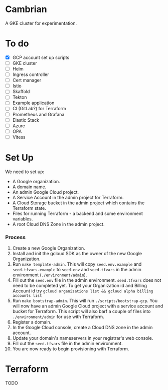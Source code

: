# Cambrian

A GKE cluster for experimentation.

# To do

- [X] GCP account set up scripts
- [ ] GKE cluster
- [ ] Helm
- [ ] Ingress controller
- [ ] Cert manager
- [ ] Istio
- [ ] Skaffold
- [ ] Tekton
- [ ] Example application
- [ ] CI (GitLab?) for Terraform
- [ ] Prometheus and Grafana
- [ ] Elastic Stack
- [ ] Azure
- [ ] OPA
- [ ] Vitess

# Set Up

We need to set up:
- A Google organization.
- A domain name.
- An admin Google Cloud project.
- A Service Account in the admin project for Terraform.
- A Cloud Storage bucket in the admin project which contains the Terraform state.
- Files for running Terraform - a backend and some environment variables.
- A root Cloud DNS Zone in the admin project.

### Process
1.  Create a new Google Organization.
2.  Install and init the gcloud SDK as the owner of the new Google Organization.
3.  Run `make template-admin`. This will copy `seed.env.example` and
    `seed.tfvars.example` to `seed.env` and `seed.tfvars` in the admin
    environment (`./environment/admin`).
4.  Fill out the `seed.env` file in the admin environment. `seed.tfvars` does
    not need to be completed yet. To get your Organization id and Billing
    Account id try `gcloud organizations list && gcloud alpha billing accounts
    list`
5.  Run `make bootstrap-admin`. This will run `./scripts/bootstrap-gcp`. You will
    now have an admin Google Cloud project with a service account and bucket for 
    Terraform. This script will also barf a couple of files into
    `./environment/admin` for use with Terraform.
6.  Register a domain.
7.  In the Google Cloud console, create a Cloud DNS zone in the admin account.
8.  Update your domain's nameservers in your registrar's web console.
9.  Fill out the `seed.tfvars` file in the admin environment.
10. You are now ready to begin provisioning with Terraform.

# Terraform

TODO
